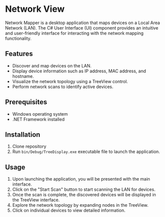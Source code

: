 # Network View

Network Mapper is a desktop application that maps devices on a Local Area Network (LAN).
The C# User Interface (UI) component provides an intuitive and user-friendly interface for interacting with the network mapping functionality.

## Features
- Discover and map devices on the LAN.
- Display device information such as IP address, MAC address, and hostname.
- Visualize the network topology using a TreeView control.
- Perform network scans to identify active devices.

## Prerequisites
- Windows operating system
- .NET Framework installed

## Installation
1. Clone repository
2. Run `bin/Debug/TreeDisplay.exe` executable file to launch the application.

## Usage
1. Upon launching the application, you will be presented with the main interface.
2. Click on the "Start Scan" button to start scanning the LAN for devices.
3. Once the scan is complete, the discovered devices will be displayed in the TreeView interface.
4. Explore the network topology by expanding nodes in the TreeView.
5. Click on individual devices to view detailed information.
